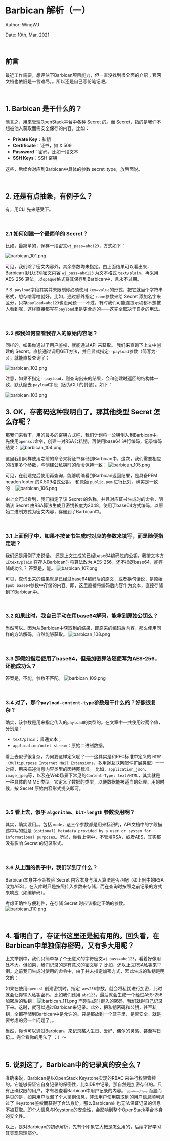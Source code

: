 # Barbican 解析（一）
Author: WingWJ

Date: 10th, Mar, 2021

<br/>

## 前言

最近工作需要，想评估下Barbican项目能力，但一直没找到很全面的介绍；官网文档也依旧是一言难尽。。所以还是自己写份笔记吧。

<br/>

## 1. Barbican 是干什么的？
简言之，用来管理OpenStack平台中各种 Secret 的。而 Secret，指的是我们不想被他人获取而需安全保存的内容，比如：
* **Private Key**：私钥
* **Certificate**：证书，如 X.509
* **Password**：密码，比如一段文本
* **SSH Keys**：SSH 密钥

这些，后续会对应到Barbican中具体的参数 secret_type，放后面说。

<br/>

## 2. 还是有点抽象，有例子么？
有，用CLI 先来感受下。

<br/>

### 2.1 如何创建一个最简单的 Secret？
比如，最简单的，保存一段密文`wj_pass=abc123`，方式如下：

<img src="https://s3.ax1x.com/2021/03/11/6t19qH.png" alt="barbican_101.png" />

可见，我们除了密文内容外，其余参数均未指定。由上面结果可以看出来，Barbican 默认识别密文内容 `wj_pass=abc123` 为文本格式 `text/plain`，再采用 AES-256 算法，以`opaque`格式将其保存到Barbican中，且永不过期。

P.S. `payload`字段其实并未限制你必须使用 `key=value`的形式，把它就当个字符串形式，想存啥写啥就好。比如，通过额外指定`-name`参数来给 Secret 添加名字来区分，只存`payload=abc123`也没问题——不过，有时我们可能连提示项都不想被人看到呢，这样直接都写在`payload`里是更合适的——这完全取决于自身的用法。

<br/>

### 2.2 那我如何查看我存入的原始内容呢？
同样的，如果你通过了用户鉴权，就能通过API 来获取。
我们来查询下上文中创建的 Secret。直接通过调用GET方法，并且显式指定`--payload`参数（简写为`-p`），就能直接查询了：

<img src="https://s3.ax1x.com/2021/03/11/6t1SMD.png" alt="barbican_102.png" />

注意，如果不指定`--payload`，则查询出来的结果，会和创建时返回的结构体一致，默认隐去 `payload`字段（因为CLI 的封装）。如下：

<img src="https://s3.ax1x.com/2021/03/11/6t1FII.png" alt="barbican_103.png" />

<br/>

## 3. OK，存密码这种我明白了。那其他类型 Secret 怎么存呢？
那我们来看下，用的最多的密钥方式吧，我们计划将一公钥倒入到Barbican中。
先使用`openssl`命令，创建一对RSA公私钥，再使用base64 进行编码，记录编码结果：
<img src="https://s3.ax1x.com/2021/03/11/6t1Zz8.png" alt="barbican_104.png" />

这里我们同样使用之前的命令来将证书存储到Barbican中，这次，我们需要相应的指定多个参数，与创建公私钥时的命令保持一致：
<img src="https://s3.ax1x.com/2021/03/11/6t1pse.png" alt="barbican_105.png" />

可见，在创建完后使用再查询，能够明确看到Barbican返回结果，是具备PEM header/footer 的X.509格式公钥。
和原始 `public.pem` 进行比对，确实是一致的：
<img src="https://s3.ax1x.com/2021/03/11/6t1Ait.png" alt="barbican_106.png" />

由上文可以看到，我们指定了该 Secret 的名称，并且对应证书生成时的命令，明确该 Secret 由RSA算法生成且密钥长度为2048，使用了base64方式编码，以原始二进制方式为密文内容，存储到了Barbican中。

<br/>

### 3.1 上面例子中，如果不按证书生成时对应的参数来填写，而是随便指定呢？
我们还是用例子来说话。
还是上文生成的已经base64编码过的公钥，我按文本方式`text/plain` 在存入Barbican时将算法改为 AES-256，还不指定base64，能存储成功么？
答案是，能。
<img src="https://s3.ax1x.com/2021/03/11/6t1VRf.png" alt="barbican_107.png" />

可见，查询出来的结果就是已经过base64编码后的原文，或者换句话说，是原始`$pub_base64`参数中存储的内容。即，这里直接将编码后内容作为文本，直接存储到了Barbican中。

<br/>

### 3.2 如果此时，我自己手动在用base64解码，能拿到原始公钥么？
当然可以。因为从Barbican中获取到的结果，即原来的编码后内容，那么使用同样的方法解码，自然能够获取。
<img src="https://s3.ax1x.com/2021/03/11/6t1EJP.png" alt="barbican_108.png" />

<br/>

### 3.3 那假如指定使用了base64，但是加密算法随便写为AES-256，还能成功么？

答案是，不能，参数不匹配。
<img src="https://s3.ax1x.com/2021/03/11/6t1mQS.png" alt="barbican_109.png" />

<br/>

### 3.4 对了，那个`payload-content-type`参数是干什么的？好像很复杂？

确实，该参数是用来指定传入的`payload`的类型的。在文章中一共使用过两个值，分别是：
* `text/plain`：普通文本；
* `application/octet-stream`：原始二进制数据。

看上去似乎很复杂，为何要这样定义呢？——这其实是和RFC标准中定义的 `MIME`（`Multipurpose Internet Mail Extensions`，多用途互联网邮件扩展类型）一一对应，用来描述消息内容类型的因特网标准。
比如，`application_json`、`image_jpeg`等，以及在Web场景下常见的`Content-Type: text/HTML`，其实就是一种具体的MIME 类型。它定义了数据的类型，以便数据能被适当的处理。用的时候，按 Secret 原始内容形式提交即可。

<br/>

### 3.5 看上去，似乎 `algorithm`、`bit-length` 参数没用啊？
其实，确实没用。。包括 `mode`，这三个参数都是用来标识的，API文档中的字段描述中写的就是 `(optional) Metadata provided by a user or system for informational purposes`。所以，你看上例中，不管填RSA，或者AES，其实都没有影响 Secret 的记录形式。

<br/>

### 3.6 从上面的例子中，我们学到了什么？

Barbican本身并不会校验 Secret 内容本身与填入算法是否匹配（如上例中的RSA改为AES），在入库时只是按照传入参数来存储，而在查询时按照之前记录的方式来响应（如编解码）。

考虑正确性与便利性，在存储 Secret 时应该指定正确的参数。
<img src="https://s3.ax1x.com/2021/03/11/6t1nsg.png" alt="barbican_110.png" />

<br/>

## 4. 看明白了，存证书这里还是挺有用的。回头看，在Barbican中单独保存密码，又有多大用呢？
上文举例中，我们只简单存了个无意义的字符密文`wj_pass=abc123`，看着好像用处不大。但如果，我们记录的是有意义的密文呢？
比如，还以上文RSA私钥来举例。之前我们生成时使用的命令中，由于并未指定加密方式，因此生成的私钥是明文的：

如果在使用`openssl` 创建密钥时，指定`-aes256`参数，就会将私钥进行加密，此时就会让你输入私钥密码，比如我们还用 `abc123`，最后就会生成一个经过AES-256加密后的私钥：
<img src="https://s3.ax1x.com/2021/03/11/6t1uLQ.png" alt="barbican_111.png" />
而刚生成时键入的密码，我们就得自己记录下来。这时，就可以通过Barbican来记录。此外，把私钥密码和公钥，甚至私钥，全都存储到Barbican中是允许的。只是都放到一个篮子里，是否安全，就是要考虑的另一个问题了。。

当然，你也可以通过Barbican，来记录某人生日、爱好、偶尔的灵感、甚至写日记。。完全看你的用法了 ：）～

<br/>

## 5. 说到这了，Barbican中的记录真的安全么？

准确来说，Barbican是以OpenStack Keystone实现的RBAC 来进行权限管控的。它能够保证它自身记录的保密性，比如DB中记录，那自然是加密存储的。只有正确权限的用户，才有权查看Barbican中用户记录的内容。
<img src="https://s3.ax1x.com/2021/03/11/6t1MZj.png" alt="barbican_112.png" style="zoom:50%;" />
而显而易见的是，如果用户泄漏了个人鉴别信息，非法用户使用窃取到的用户信息顺利通过了 Keystone鉴权而获得了合法身份，那么Barbican处 也无法保证记录的信息不被获取。即个人信息与Keystone的安全性，会影响到整个OpenStack平台本身的安全性。

以上，是对Barbican的初步解析，先有个印象它大概是怎么用的，后续才好学习其实现原理部分。